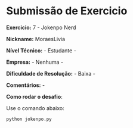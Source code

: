# Submissão de Exercicio

**Exercicio:** 7 - Jokenpo Nerd

**Nickname:** MoraesLivia

**Nível Técnico:** - Estudante -

**Empresa:** - Nenhuma -

**Dificuldade de Resolução:** - Baixa -

**Comentários:** -

**Como rodar o desafio**: 

Use o comando abaixo: 
```python
python jokenpo.py
```
